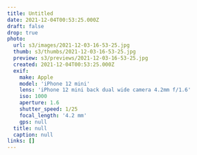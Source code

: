 ```yaml
---
title: Untitled
date: 2021-12-04T00:53:25.000Z
draft: false
drop: true
photo:
  url: s3/images/2021-12-03-16-53-25.jpg
  thumb: s3/thumbs/2021-12-03-16-53-25.jpg
  preview: s3/previews/2021-12-03-16-53-25.jpg
  created: 2021-12-04T00:53:25.000Z
  exif:
    make: Apple
    model: 'iPhone 12 mini'
    lens: 'iPhone 12 mini back dual wide camera 4.2mm f/1.6'
    iso: 1000
    aperture: 1.6
    shutter_speed: 1/25
    focal_length: '4.2 mm'
    gps: null
  title: null
  caption: null
links: []
---
```

